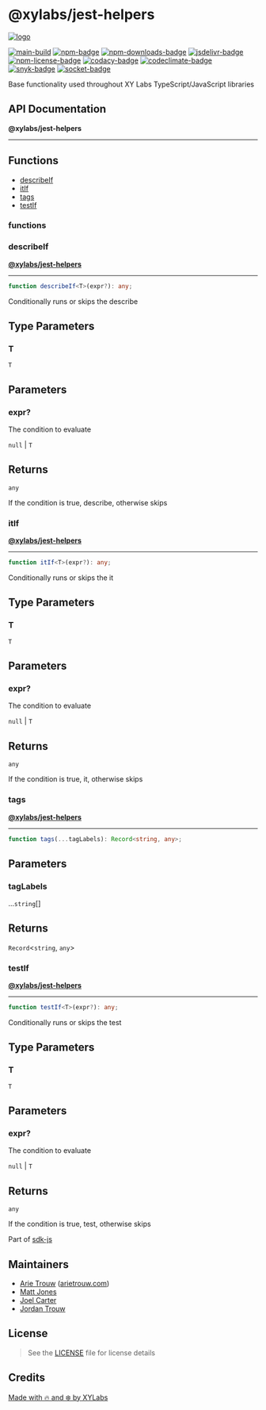 # @xylabs/jest-helpers

[![logo][]](https://xylabs.com)

[![main-build][]][main-build-link]
[![npm-badge][]][npm-link]
[![npm-downloads-badge][]][npm-link]
[![jsdelivr-badge][]][jsdelivr-link]
[![npm-license-badge][]](LICENSE)
[![codacy-badge][]][codacy-link]
[![codeclimate-badge][]][codeclimate-link]
[![snyk-badge][]][snyk-link]
[![socket-badge][]][socket-link]


Base functionality used throughout XY Labs TypeScript/JavaScript libraries

## API Documentation

**@xylabs/jest-helpers**

***

## Functions

- [describeIf](#functions/describeIf)
- [itIf](#functions/itIf)
- [tags](#functions/tags)
- [testIf](#functions/testIf)

### functions

  ### <a id="describeIf"></a>describeIf

[**@xylabs/jest-helpers**](#../README)

***

```ts
function describeIf<T>(expr?): any;
```

Conditionally runs or skips the describe

## Type Parameters

### T

`T`

## Parameters

### expr?

The condition to evaluate

`null` | `T`

## Returns

`any`

If the condition is true, describe, otherwise skips

  ### <a id="itIf"></a>itIf

[**@xylabs/jest-helpers**](#../README)

***

```ts
function itIf<T>(expr?): any;
```

Conditionally runs or skips the it

## Type Parameters

### T

`T`

## Parameters

### expr?

The condition to evaluate

`null` | `T`

## Returns

`any`

If the condition is true, it, otherwise skips

  ### <a id="tags"></a>tags

[**@xylabs/jest-helpers**](#../README)

***

```ts
function tags(...tagLabels): Record<string, any>;
```

## Parameters

### tagLabels

...`string`[]

## Returns

`Record`\<`string`, `any`\>

  ### <a id="testIf"></a>testIf

[**@xylabs/jest-helpers**](#../README)

***

```ts
function testIf<T>(expr?): any;
```

Conditionally runs or skips the test

## Type Parameters

### T

`T`

## Parameters

### expr?

The condition to evaluate

`null` | `T`

## Returns

`any`

If the condition is true, test, otherwise skips


Part of [sdk-js](https://www.npmjs.com/package/@xyo-network/sdk-js)

## Maintainers

-   [Arie Trouw](https://github.com/arietrouw) ([arietrouw.com](https://arietrouw.com))
-   [Matt Jones](https://github.com/jonesmac)
-   [Joel Carter](https://github.com/JoelBCarter)
-   [Jordan Trouw](https://github.com/jordantrouw)

## License

> See the [LICENSE](LICENSE) file for license details

## Credits

[Made with 🔥 and ❄️ by XYLabs](https://xylabs.com)

[logo]: https://cdn.xy.company/img/brand/XYPersistentCompany_Logo_Icon_Colored.svg

[main-build]: https://github.com/xylabs/sdk-js/actions/workflows/build.yml/badge.svg
[main-build-link]: https://github.com/xylabs/sdk-js/actions/workflows/build.yml
[npm-badge]: https://img.shields.io/npm/v/@xylabs/jest-helpers.svg
[npm-link]: https://www.npmjs.com/package/@xylabs/jest-helpers
[codacy-badge]: https://app.codacy.com/project/badge/Grade/c8e15e14f37741c18cfb47ac7245c698
[codacy-link]: https://www.codacy.com/gh/xylabs/sdk-js/dashboard?utm_source=github.com&utm_medium=referral&utm_content=xylabs/sdk-js&utm_campaign=Badge_Grade
[codeclimate-badge]: https://api.codeclimate.com/v1/badges/c5eb068f806f0b047ea7/maintainability
[codeclimate-link]: https://codeclimate.com/github/xylabs/sdk-js/maintainability
[snyk-badge]: https://snyk.io/test/github/xylabs/sdk-js/badge.svg?targetFile=package.json
[snyk-link]: https://snyk.io/test/github/xylabs/sdk-js?targetFile=package.json

[npm-downloads-badge]: https://img.shields.io/npm/dw/@xylabs/jest-helpers
[npm-license-badge]: https://img.shields.io/npm/l/@xylabs/jest-helpers

[jsdelivr-badge]: https://data.jsdelivr.com/v1/package/npm/@xylabs/jest-helpers/badge
[jsdelivr-link]: https://www.jsdelivr.com/package/npm/@xylabs/jest-helpers

[socket-badge]: https://socket.dev/api/badge/npm/package/@xylabs/jest-helpers
[socket-link]: https://socket.dev/npm/package/@xylabs/jest-helpers